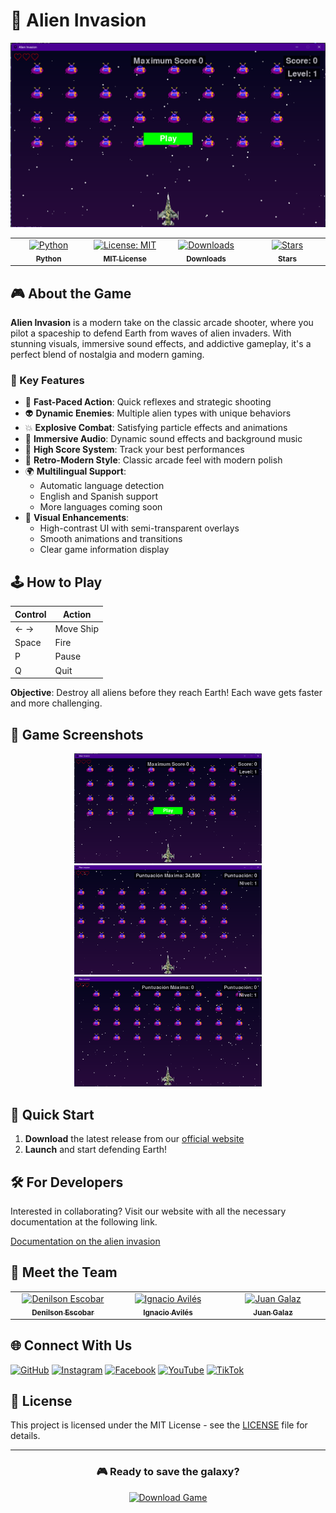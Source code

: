 # 👾 Alien Invasion

<div align="center">
  <img src="https://raw.githubusercontent.com/avilesxd/code-destroy-aliens/refs/heads/main/docs/images/game_start.png" alt="Alien Invasion Game" width="600"/>

  <table>
    <tbody>
      <tr>
        <td align="center" valign="top" width="14.28%">
          <a href="https://www.python.org/downloads/">
            <img src="https://img.shields.io/badge/python-3.8%2B-blue.svg" width="100px;" alt="Python"/><br />
            <sub><b>Python</b></sub>
          </a>
        </td>
        <td align="center" valign="top" width="14.28%">
          <a href="https://github.com/avilesxd/code-destroy-aliens/blob/main/LICENSE">
            <img src="https://img.shields.io/badge/License-MIT-yellow.svg" width="100px;" alt="License: MIT"/><br />
            <sub><b>MIT License</b></sub>
          </a>
        </td>
        <td align="center" valign="top" width="14.28%">
          <a href="https://github.com/avilesxd/code-destroy-aliens/releases">
            <img src="https://img.shields.io/github/downloads/avilesxd/code-destroy-aliens/total.svg" width="100px;" alt="Downloads"/><br />
            <sub><b>Downloads</b></sub>
          </a>
        </td>
        <td align="center" valign="top" width="14.28%">
          <a href="https://github.com/avilesxd/code-destroy-aliens/stargazers">
            <img src="https://img.shields.io/github/stars/avilesxd/code-destroy-aliens.svg" width="100px;" alt="Stars"/><br />
            <sub><b>Stars</b></sub>
          </a>
        </td>
      </tr>
    </tbody>
  </table>
</div>

## 🎮 About the Game

**Alien Invasion** is a modern take on the classic arcade shooter, where you pilot a spaceship to defend Earth from waves of alien invaders. With stunning visuals, immersive sound effects, and addictive gameplay, it's a perfect blend of nostalgia and modern gaming.

### 🌟 Key Features

- 🚀 **Fast-Paced Action**: Quick reflexes and strategic shooting
- 👽 **Dynamic Enemies**: Multiple alien types with unique behaviors
- 💥 **Explosive Combat**: Satisfying particle effects and animations
- 🎵 **Immersive Audio**: Dynamic sound effects and background music
- 💯 **High Score System**: Track your best performances
- 🎨 **Retro-Modern Style**: Classic arcade feel with modern polish
- 🌍 **Multilingual Support**:
  - Automatic language detection
  - English and Spanish support
  - More languages coming soon
- 🎯 **Visual Enhancements**:
  - High-contrast UI with semi-transparent overlays
  - Smooth animations and transitions
  - Clear game information display

## 🕹️ How to Play

| Control | Action |
|---------|--------|
| ← → | Move Ship |
| Space | Fire |
| P | Pause |
| Q | Quit |

**Objective**: Destroy all aliens before they reach Earth! Each wave gets faster and more challenging.

## 📸 Game Screenshots

<div align="center">
  <img src="https://raw.githubusercontent.com/avilesxd/code-destroy-aliens/refs/heads/main/docs/images/game_start.png" alt="Start Screen" width="300"/>
  <img src="https://raw.githubusercontent.com/avilesxd/code-destroy-aliens/refs/heads/main/docs/images/game_score.png" alt="Gameplay" width="300"/>
  <img src="https://raw.githubusercontent.com/avilesxd/code-destroy-aliens/refs/heads/main/docs/images/game_over.png" alt="Game Over" width="300"/>
</div>

## 🚀 Quick Start

1. **Download** the latest release from our [official website][official_website_url]
2. **Launch** and start defending Earth!

## 🛠️ For Developers

Interested in collaborating? Visit our website with all the necessary documentation at the following link.

[Documentation on the alien invasion][official_website_docs_url]

## 👥 Meet the Team

<table>
  <tbody>
    <tr>
    <td align="center" valign="top" width="14.28%"><a href="http://github.com/ESCOBAR741/"><img src="https://avatars.githubusercontent.com/ESCOBAR741" width="100px;" alt="Denilson Escobar"/><br /><sub><b>Denilson Escobar</b></sub></a></td>
    <td align="center" valign="top" width="14.28%"><a href="https://avilesxd.vercel.app/"><img src="https://avatars.githubusercontent.com/avilesxd" width="100px;" alt="Ignacio Avilés"/><br /><sub><b>Ignacio Avilés</b></sub></a></td>
    <td align="center" valign="top" width="14.28%"><a href="http://github.com/JGalaz7/"><img src="https://avatars.githubusercontent.com/JGalaz7" width="100px;" alt="Juan Galaz"/><br /><sub><b>Juan Galaz</b></sub></a></td>
    </tr>
  </tbody>
</table>

## 🌐 Connect With Us

[![GitHub](https://img.shields.io/badge/GitHub-100000?style=for-the-badge&logo=github&logoColor=white)][github_account]
[![Instagram](https://img.shields.io/badge/Instagram-E4405F?style=for-the-badge&logo=instagram&logoColor=white)][instagram_account]
[![Facebook](https://img.shields.io/badge/Facebook-1877F2?style=for-the-badge&logo=facebook&logoColor=white)][facebook_account]
[![YouTube](https://img.shields.io/badge/YouTube-FF0000?style=for-the-badge&logo=youtube&logoColor=white)][youtube_account]
[![TikTok](https://img.shields.io/badge/TikTok-000000?style=for-the-badge&logo=tiktok&logoColor=white)][tiktok_account]

## 📝 License

This project is licensed under the MIT License - see the [LICENSE](LICENSE.md) file for details.

---

<div align="center">
  <h3>🎮 Ready to save the galaxy?</h3>
  <a href="https://avilesxd.github.io/code-destroy-aliens/">
    <img src="https://img.shields.io/badge/Download-Game-brightgreen?style=for-the-badge&logo=game-controller" alt="Download Game"/>
  </a>
</div>

<!-- GAME -->
[official_website_url]: https://avilesxd.github.io/code-destroy-aliens/
[official_website_docs_url]: https://avilesxd.github.io/code-destroy-aliens/docs/

<!-- SOCIAL MEDIA -->
[github_account]: http://github.com/avilesxd/
[instagram_account]: https://www.instagram.com/avilesxd/
[facebook_account]: https://www.facebook.com/ignacio.avilescardenasso
[youtube_account]: https://www.youtube.com/channel/UCYPsgamO7XeWOrXriOpJBqw
[tiktok_account]: https://www.tiktok.com/@chle_igns
